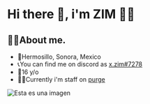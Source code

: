 # Hi there 👋, i'm ZIM 🧛‍♂️ 

## 🧛‍♂️About me.

- 🚩Hermosillo, Sonora, Mexico
- 📞You can find me on discord as [x.zim#7278](https://discord.com/channels/@me/916886157839704115)
- 📆16 y/o
- 💂‍♂️Currently i'm staff on [purge](https://discord.gg/4mfkSTbHv4)

![Esta es una imagen](oveja.gif)

